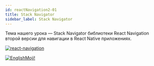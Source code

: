 ```yaml
---
id: reactNavigation2-01
title: Stack Navigator
sidebar_label: Stack Navigator
---
```


Тема нашего урока — Stack Navigator библиотеки React Navigation второй версии для навигации в React Native приложениях.

[![react-navigation](/img/rn2/01.gif)](https://youtu.be/jkUUR-Ru2Qs)

[![EnglishMoji!](/img/logo/NeuroCoder.png)](https://vk.com/neurocoder)
